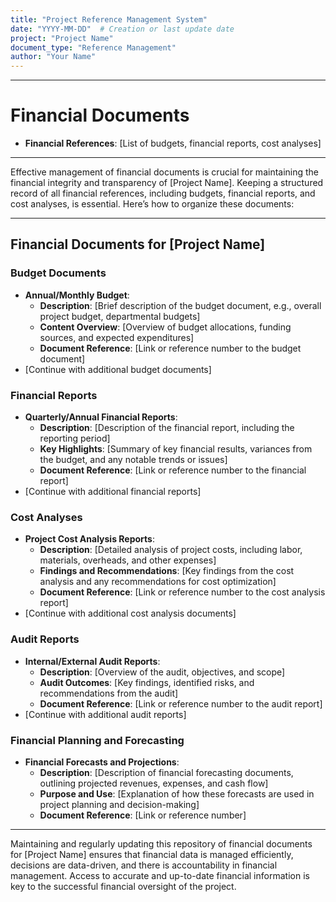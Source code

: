```yaml
---
title: "Project Reference Management System"
date: "YYYY-MM-DD"  # Creation or last update date
project: "Project Name"
document_type: "Reference Management"
author: "Your Name"
---
```

---
# Financial Documents

- **Financial References**: [List of budgets, financial reports, cost analyses]

---
Effective management of financial documents is crucial for maintaining the financial integrity and transparency of [Project Name]. Keeping a structured record of all financial references, including budgets, financial reports, and cost analyses, is essential. Here’s how to organize these documents:

---

## Financial Documents for [Project Name]

### Budget Documents
- **Annual/Monthly Budget**:
  - **Description**: [Brief description of the budget document, e.g., overall project budget, departmental budgets]
  - **Content Overview**: [Overview of budget allocations, funding sources, and expected expenditures]
  - **Document Reference**: [Link or reference number to the budget document]
- [Continue with additional budget documents]

### Financial Reports
- **Quarterly/Annual Financial Reports**:
  - **Description**: [Description of the financial report, including the reporting period]
  - **Key Highlights**: [Summary of key financial results, variances from the budget, and any notable trends or issues]
  - **Document Reference**: [Link or reference number to the financial report]
- [Continue with additional financial reports]

### Cost Analyses
- **Project Cost Analysis Reports**:
  - **Description**: [Detailed analysis of project costs, including labor, materials, overheads, and other expenses]
  - **Findings and Recommendations**: [Key findings from the cost analysis and any recommendations for cost optimization]
  - **Document Reference**: [Link or reference number to the cost analysis report]
- [Continue with additional cost analysis documents]

### Audit Reports
- **Internal/External Audit Reports**:
  - **Description**: [Overview of the audit, objectives, and scope]
  - **Audit Outcomes**: [Key findings, identified risks, and recommendations from the audit]
  - **Document Reference**: [Link or reference number to the audit report]
- [Continue with additional audit reports]

### Financial Planning and Forecasting
- **Financial Forecasts and Projections**:
  - **Description**: [Description of financial forecasting documents, outlining projected revenues, expenses, and cash flow]
  - **Purpose and Use**: [Explanation of how these forecasts are used in project planning and decision-making]
  - **Document Reference**: [Link or reference number]

---

Maintaining and regularly updating this repository of financial documents for [Project Name] ensures that financial data is managed efficiently, decisions are data-driven, and there is accountability in financial management. Access to accurate and up-to-date financial information is key to the successful financial oversight of the project.
